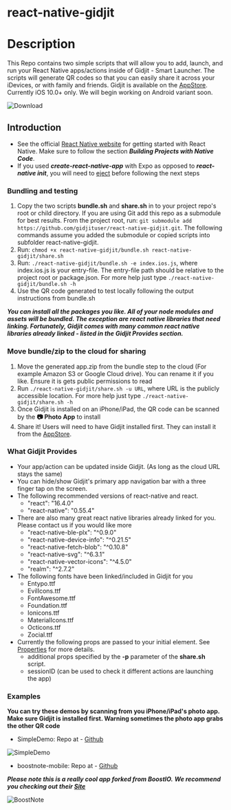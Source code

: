 # react-native-gidjit
# Description

This Repo contains two simple scripts that will allow you to add, launch, and run your React Native apps/actions inside of Gidjit - Smart Launcher.
The scripts will generate QR codes so that you can easily share it across your iDevices, or with family and friends.
Gidjit is available on the  [AppStore](https://itunes.apple.com/us/app/gidjit-smart-launcher/id1179176359?at=1001lnP4&mt=8).
Currently iOS 10.0+ only. We will begin working on Android variant soon.

![Download](https://s3-us-west-2.amazonaws.com/gidjit-public/iTunesGidjit.png)

## Introduction

* See the official [React Native website](https://facebook.github.io/react-native/docs/getting-started.html) for getting started with React Native. Make sure to follow the section ***Building Projects with Native Code***.
* If you used ***create-react-native-app*** with Expo as opposed to ***react-native init***, you will need to [eject]( https://github.com/react-community/create-react-native-app/blob/master/react-native-scripts/template/README.md#ejecting-from-create-react-native-app) before following the next steps


### Bundling and testing
1. Copy the two scripts **bundle.sh** and **share.sh** in to your project repo's root or child directory. If you are using Git add this repo as a submodule for best results. From the project root, run: `git submodule add https://github.com/gidjituser/react-native-gidjit.git`. The following commands assume you added the submodule or copied scripts into subfolder react-native-gidjit.
2. Run: `chmod +x react-native-gidjit/bundle.sh react-native-gidjit/share.sh`
3. Run: `./react-native-gidjit/bundle.sh -e index.ios.js`, where index.ios.js is your entry-file. The entry-file path should be relative to the project root or package.json. For more help just type `./react-native-gidjit/bundle.sh -h`
4. Use the QR code generated to test locally following the output instructions from bundle.sh

***You can install all the packages you like. All of your node modules and assets will be bundled. The exception are react native libraries that need linking. Fortunately, Gidjit comes with many common react native libraries already linked - listed in the Gidjit Provides section.***

### Move bundle/zip to the cloud for sharing
1. Move the generated app.zip from the bundle step to the cloud (For example Amazon S3 or Google Cloud drive). You can rename it if you like. Ensure it is gets public permissions to read
2. Run `./react-native-gidjit/share.sh -u URL`, where URL is the publicly accessible location. For more help just type `./react-native-gidjit/share.sh -h`
3. Once Gidjit is installed on an iPhone/iPad, the QR code can be scanned by the **📷 Photo App** to install
4. Share it! Users will need to have Gidjit installed first. They can install it from the [AppStore](https://itunes.apple.com/us/app/gidjit-smart-launcher/id1179176359?at=1001lnP4&mt=8).

### What Gidjit Provides
- Your app/action can be updated inside Gidjit. (As long as the cloud URL stays the same)
- You can hide/show Gidjit's primary app navigation bar with a three finger tap on the screen.
- The following recommended versions of react-native and react.
  * "react": "16.4.0"
  * "react-native": "0.55.4"
- There are also many great react native libraries already linked for you. Please contact us if you would like more
    * "react-native-ble-plx": "^0.9.0"
    * "react-native-device-info": "^0.21.5"
    * "react-native-fetch-blob": "^0.10.8"
    * "react-native-svg": "^6.3.1"
    * "react-native-vector-icons": "^4.5.0"
    * "realm": "^2.7.2"
- The following fonts have been linked/included in Gidjit for you
	* Entypo.ttf
	* EvilIcons.ttf
	* FontAwesome.ttf
	* Foundation.ttf
	* Ionicons.ttf
	* MaterialIcons.ttf
	* Octicons.ttf
	* Zocial.ttf
- Currently the following props are passed to your initial element. See [Properties](https://facebook.github.io/react-native/docs/communication-ios.html#properties) for more details.
  * additional props specified by the **-p** parameter of the **share.sh** script.  
  * sessionID (can be used to check it different actions are launching the app)

### Examples
**You can try these demos by scanning from you iPhone/iPad's photo app. Make sure Gidjit is installed first. Warning sometimes the photo app grabs the other QR code**
  - SimpleDemo:
  Repo at - [Github](https://github.com/gidjituser/HelloReact)


  ![SimpleDemo](https://s3-us-west-2.amazonaws.com/gidjit-public/SimpleDemo.png)


  - boostnote-mobile:
  Repo at - [Github](https://github.com/gidjituser/boostnote-mobile)

  ***Please note this is a really cool app forked from BoostIO.***
  ***We recommend you checking out their [Site](https://boostnote.io/)***


  ![BoostNote](https://s3-us-west-2.amazonaws.com/gidjit-public/BoostNote.png)
